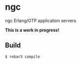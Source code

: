 ngc
=====
ngc Erlang/OTP application servers

**This is a work in progress!**


Build
-----

    $ rebar3 compile




